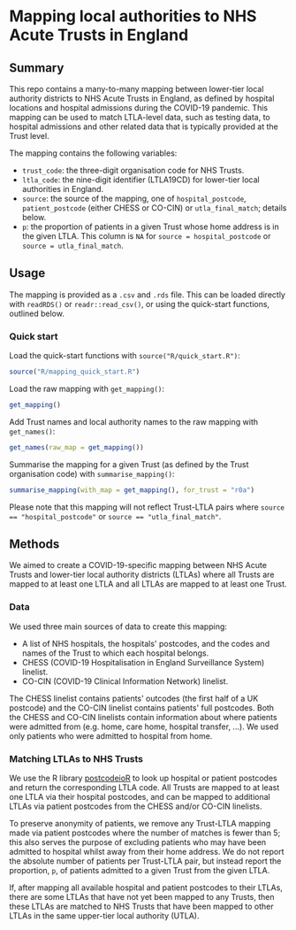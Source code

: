 # Mapping local authorities to NHS Acute Trusts in England


## Summary

This repo contains a many-to-many mapping between lower-tier local authority districts to NHS Acute Trusts in England, as defined by hospital locations and hospital admissions during the COVID-19 pandemic. This mapping can be used to match LTLA-level data, such as testing data, to hospital admissions and other related data that is typically provided at the Trust level.

The mapping contains the following variables:

* `trust_code`: the three-digit organisation code for NHS Trusts.
* `ltla_code`: the nine-digit identifier (LTLA19CD) for lower-tier local authorities in England.
* `source`: the source of the mapping, one of `hospital_postcode`, `patient_postcode` (either CHESS or CO-CIN) or `utla_final_match`; details below.
* `p`: the proportion of patients in a given Trust whose home address is in the given LTLA. This column is `NA` for `source = hospital_postcode` or `source = utla_final_match`.



## Usage

The mapping is provided as a `.csv` and `.rds` file. This can be loaded directly with `readRDS()` or `readr::read_csv()`, or using the quick-start functions, outlined below.

### Quick start

Load the quick-start functions with `source("R/quick_start.R")`:

```r
source("R/mapping_quick_start.R")
```

Load the raw mapping with `get_mapping()`:

``` r
get_mapping()
```

Add Trust names and local authority names to the raw mapping with `get_names()`:

``` r
get_names(raw_map = get_mapping())
```

Summarise the mapping for a given Trust (as defined by the Trust organisation code) with `summarise_mapping()`:

```r
summarise_mapping(with_map = get_mapping(), for_trust = "r0a")
```
Please note that this mapping will not reflect Trust-LTLA pairs where `source == "hospital_postcode"` or `source == "utla_final_match"`.



## Methods

We aimed to create a COVID-19-specific mapping between NHS Acute Trusts and lower-tier local authority districts (LTLAs) where all Trusts are mapped to at least one LTLA and all LTLAs are mapped to at least one Trust.

### Data

We used three main sources of data to create this mapping:

* A list of NHS hospitals, the hospitals' postcodes, and the codes and names of the Trust to which each hospital belongs.
* CHESS (COVID-19 Hospitalisation in England Surveillance System) linelist. 
* CO-CIN (COVID-19 Clinical Information Network) linelist.

The CHESS linelist contains patients' outcodes (the first half of a UK postcode) and the CO-CIN linelist contains patients' full postcodes. Both the CHESS and CO-CIN linelists contain information about where patients were admitted from (e.g. home, care home, hospital transfer, ...). We used only patients who were admitted to hospital from home.

### Matching LTLAs to NHS Trusts

We use the R library [postcodeioR](https://cran.r-project.org/web/packages/PostcodesioR/index.html) to look up hospital or patient postcodes and return the corresponding LTLA code. All Trusts are mapped to at least one LTLA via their hospital postcodes, and can be mapped to additional LTLAs via patient postcodes from the CHESS and/or CO-CIN linelists.

To preserve anonymity of patients, we remove any Trust-LTLA mapping made via patient postcodes where the number of matches is fewer than 5; this also serves the purpose of excluding patients who may have been admitted to hospital whilst away from their home address. We do not report the absolute number of patients per Trust-LTLA pair, but instead report the proportion, `p`, of patients admitted to a given Trust from the given LTLA.

If, after mapping all available hospital and patient postcodes to their LTLAs, there are some LTLAs that have not yet been mapped to any Trusts, then these LTLAs are matched to NHS Trusts that have been mapped to other LTLAs in the same upper-tier local authority (UTLA).




